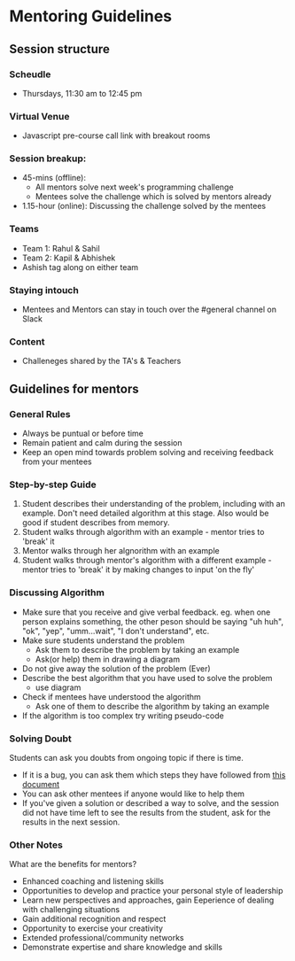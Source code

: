 # Mentoring Guidelines

## Session structure
### Scheudle
- Thursdays, 11:30 am to 12:45 pm

### Virtual Venue
- Javascript pre-course call link with breakout rooms

### Session breakup:
- 45-mins (offline): 
    - All mentors solve next week's programming challenge
    - Mentees solve the challenge which is solved by mentors already
- 1.15-hour (online): Discussing the challenge solved by the mentees

### Teams
- Team 1: Rahul & Sahil
- Team 2: Kapil & Abhishek
- Ashish tag along on either team

### Staying intouch
- Mentees and Mentors can stay in touch over the #general channel on Slack

### Content
- Challeneges shared by the TA's & Teachers

## Guidelines for mentors
### General Rules
- Always be puntual or before time
- Remain patient and calm during the session
- Keep an open mind towards problem solving and receiving feedback from your mentees

### Step-by-step Guide
1. Student describes their understanding of the problem, including with an example.  Don't need detailed algorithm at this stage.  Also would be good if student describes from memory.
2. Student walks through algorithm with an example - mentor tries to 'break' it
3. Mentor walks through her algnorithm with an example
4. Student walks through mentor's algorithm with a different example - mentor tries to 'break' it by making changes to input 'on the fly'

### Discussing Algorithm
- Make sure that you receive and give verbal feedback.  eg. when one person explains something, the other peson should be saying "uh huh", "ok", "yep", "umm...wait", "I don't understand", etc.
- Make sure students understand the problem 
    - Ask them to describe the problem by taking an example
    - Ask(or help) them in drawing a diagram
- Do not give away the solution of the problem (Ever)
- Describe the best algorithm that you have used to solve the problem
    - use diagram
- Check if mentees have understood the algorithm
    - Ask one of them to describe the algorithm by taking an example
- If the algorithm is too complex try writing pseudo-code

### Solving Doubt
Students can ask you doubts from ongoing topic if there is time.
- If it is a bug, you can ask them which steps they have followed from [this document](https://github.com/McLarenCollege/Flutter-Course-Notes/blob/master/Misc.md)
- You can ask other mentees if anyone would like to help them
- If you've given a solution or described a way to solve, and the session did not have time left to see the results from the student, ask for the results in the next session. 


### Other Notes
What are the benefits for mentors?
- Enhanced coaching and listening skills
- Opportunities to develop and practice your personal style of leadership
- Learn new perspectives and approaches, gain Eeperience of dealing with challenging situations
- Gain additional recognition and respect
- Opportunity to exercise your creativity
- Extended professional/community networks
- Demonstrate expertise and share knowledge and skills

 
